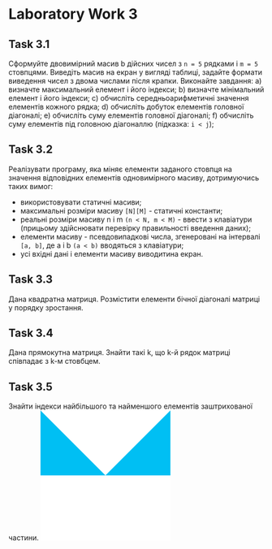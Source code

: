 # Laboratory Work 3

## Task 3.1
Сформуйте двовимірний масив b дійсних чисел з `n = 5` рядками і `m = 5` стовпцями. Виведіть масив на екран у вигляді таблиці, задайте формати виведення чисел з двома числами після крапки. Виконайте завдання:
a) визначте максимальний елемент і його індекси;
b) визначте мінімальний елемент і його індекси;
c) обчисліть середньоарифметичні значення елементів кожного рядка;
d) обчисліть добуток елементів головної діагоналі;
e) обчисліть суму елементів головної діагоналі;
f) обчисліть суму елементів під головною діагоналлю (підказка: `i < j`);

## Task 3.2
Реалізувати програму, яка міняє елементи заданого стовпця на значення відповідних елементів одновимірного масиву, дотримуючись таких вимог:
- використовувати статичні масиви;
- максимальні розміри масиву `[N][M]` - статичні константи;
- реальні розміри масиву n i m `(n < N, m < M)` - ввести з клавіатури (прицьому здійснювати перевірку правильності введення даних);
- елементи масиву - псевдовипадкові числа, згенеровані на інтервалі `[a, b]`, де a і b `(a < b)` вводяться з клавіатури;
- усі вхідні дані і елементи масиву виводитина екран.

## Task 3.3
Дана квадратна матриця. Розмістити елементи бічної діагоналі матриці у порядку зростання.

## Task 3.4
Дана прямокутна матриця. Знайти такі k, що k-й рядок матриці співпадає з k-м стовбцем.

## Task 3.5
Знайти індекси найбільшого та найменшого елементів заштрихованої частини.
![Image](Resources/Task3.5.png)
